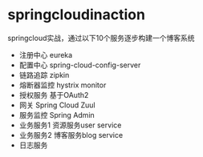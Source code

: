 # springcloudinaction
springcloud实战，通过以下10个服务逐步构建一个博客系统
- 注册中心 eureka
- 配置中心 spring-cloud-config-server
- 链路追踪 zipkin
- 熔断器监控 hystrix monitor
- 授权服务 基于OAuth2
- 网关 Spring Cloud Zuul
- 服务监控 Spring Admin
- 业务服务1 资源服务user service
- 业务服务2 博客服务blog service
- 日志服务